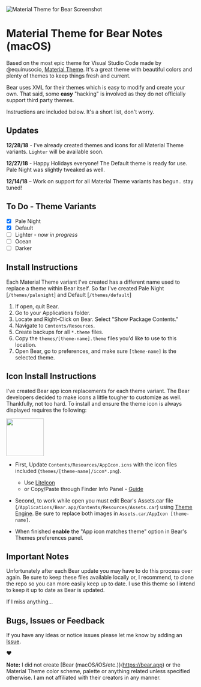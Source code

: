 ![Material Theme for Bear Screenshot](http://r3v.in/RXU6Av/pb-mtw8PGMZOD.png)

# Material Theme for Bear Notes (macOS)

Based on the most epic theme for Visual Studio Code made by @equinusocio, [Material Theme](https://github.com/equinusocio/vsc-material-theme). It's a great theme with beautiful colors and plenty of themes to keep things fresh and current.

Bear uses XML for their themes which is easy to modify and create your own. That said, some **easy** "hacking" is involved as they do not officially support third party themes.

Instructions are included below. It's a short list, don't worry.

## Updates

**12/28/18** - I've already created themes and icons for all Material Theme variants. `Lighter` will be available soon.

**12/27/18** - Happy Holidays everyone! The Default theme is ready for use. Pale Night was slightly tweaked as well.

**12/14/18** – Work on support for all Material Theme variants has begun.. stay tuned!

## To Do - Theme Variants

- [x] Pale Night
- [x] Default
- [ ] Lighter *- now in progress*
- [ ] Ocean
- [ ] Darker

## Install Instructions

Each Material Theme variant I've created has a different name used to replace a theme within Bear itself. So far I've created Pale Night [`/themes/palenight`] and Default [`/themes/default`]

1. If open, quit Bear.
2. Go to your Applications folder.
3. Locate and Right-Click on Bear. Select "Show Package Contents."
4. Navigate to `Contents/Resources`.
5. Create backups for all `*.theme` files.
6. Copy the `themes/[theme-name].theme` files you'd like to use to this location.
7. Open Bear, go to preferences, and make sure `[theme-name]` is the selected theme.

## Icon Install Instructions

I've created Bear app icon replacements for each theme variant. The Bear developers decided to make icons a little tougher to customize as well. Thankfully, not too hard. To install and ensure the theme icon is always displayed requires the following:

<img src="http://r3v.in/W1qTze/dock-icon-2x.png" width="100">

- First, Update `Contents/Resources/AppIcon.icns` with the icon files included (`themes/[theme-name]/icon*.png`).
  - Use [LiteIcon](https://freemacsoft.net/liteicon/)
  - or Copy/Paste through Finder Info Panel - [Guide](http://osxdaily.com/2013/06/04/change-icon-mac/)

- Second, to work while open you must edit Bear's Assets.car file (`/Applications/Bear.app/Contents/Resources/Assets.car`) using [Theme Engine](https://github.com/alexzielenski/ThemeEngine). Be sure to replace both images in `Assets.car/AppIcon [theme-name]`.
- When finished **enable** the "App icon matches theme" option in Bear's Themes preferences panel.

## Important Notes

Unfortunately after each Bear update you may have to do this process over again. Be sure to keep these files available locally or, I recommend, to clone the repo so you can more easily keep up to date. I use this theme so I intend to keep it up to date as Bear is updated.

If I miss anything...

## Bugs, Issues or Feedback

If you have any ideas or notice issues please let me know by adding an [Issue](https://github.com/r3volution11/bear-theme-material-palenight/issues).

❤️


**Note:** I did not create [Bear (macOS/iOS/etc.)}(https://bear.app) or the Material Theme color scheme, palette or anything related unless specified otherwise. I am not affiliated with their creators in any manner.
